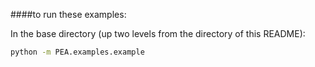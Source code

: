 ####to run these examples:

In the base directory (up two levels from the directory of this README):
```sh
python -m PEA.examples.example
```
